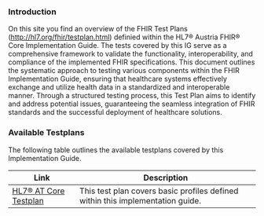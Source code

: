 ### Introduction
On this site you find an overview of the FHIR Test Plans (http://hl7.org/fhir/testplan.html) definied within the HL7® Austria FHIR® Core Implementation Guide. The tests covered by this IG serve as a comprehensive framework to validate the functionality, interoperability, and compliance of the implemented FHIR specifications. This document outlines the systematic approach to testing various components within the FHIR Implementation Guide, ensuring that healthcare systems effectively exchange and utilize health data in a standardized and interoperable manner. Through a structured testing process, this Test Plan aims to identify and address potential issues, guaranteeing the seamless integration of FHIR standards and the successful deployment of healthcare solutions.

### Available Testplans
The following table outlines the available testplans covered by this Implementation Guide. 

|  Link |  Description |
|---|---|
|  [HL7® AT Core Testplan](TestPlan-at-core-testplan-T01.html)  |  This test plan covers basic profiles defined within this implementation guide.  |
